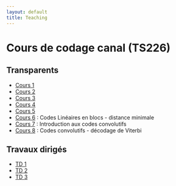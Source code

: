 ```yaml
---
layout: default
title: Teaching
---
```

# Cours de codage canal (TS226)

## Transparents

 - [Cours 1](/assets/cours/TS226/Slides/TS226_COD1.pdf)
 - [Cours 2](/assets/cours/TS226/Slides/TS226_COD2.pdf)
 - [Cours 3](/assets/cours/TS226/Slides/TS226_COD3.pdf)
 - [Cours 4](/assets/cours/TS226/Slides/TS226_COD4.pdf)
 - [Cours 5](/assets/cours/TS226/Slides/TS226_COD5.pdf)
 - [Cours 6](/assets/cours/TS226/Slides/TS226_COD6.pdf) : Codes Linéaires en blocs - distance minimale
 - [Cours 7](/assets/cours/TS226/Slides/TS226_COD7.pdf) : Introduction aux codes convolutifs
 - [Cours 8](/assets/cours/TS226/Slides/TS226_COD8.pdf) : Codes convolutifs - décodage de Viterbi


## Travaux dirigés

 - [TD 1](/assets/cours/TS226/TD/TD1_TS226.pdf)
 - [TD 2](/assets/cours/TS226/TD/TD2_TS226.pdf)
 - [TD 3](/assets/cours/TS226/TD/TD3_TS226.pdf)
 